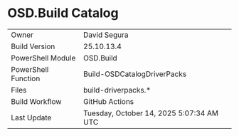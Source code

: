 ﻿# OSD.Build Catalog

| | |
|-|-|
| Owner | David Segura |
| Build Version | 25.10.13.4 |
| PowerShell Module | OSD.Build |
| PowerShell Function | Build-OSDCatalogDriverPacks |
| Files | build-driverpacks.* |
| Build Workflow | GitHub Actions |
| Last Update | Tuesday, October 14, 2025 5:07:34 AM UTC |
